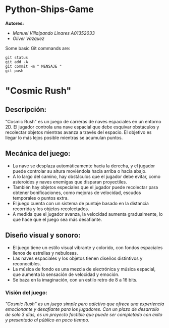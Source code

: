 # Python-Ships-Game

**Autores:**
- _Manuel Villalpando Linares A01352033_
- _Oliver Vazquez_

Some basic Git commands are:
```
git status
git add -A
git commit -m " MENSAJE "
git push
```

# "Cosmic Rush"

## Descripción:
"Cosmic Rush" es un juego de carreras de naves espaciales en un entorno 2D. El jugador controla una nave espacial que debe esquivar obstáculos y recolectar objetos mientras avanza a través del espacio. El objetivo es llegar lo más lejos posible mientras se acumulan puntos.

## Mecánica del juego:
- La nave se desplaza automáticamente hacia la derecha, y el jugador puede controlar su altura moviéndola hacia arriba o hacia abajo.
- A lo largo del camino, hay obstáculos que el jugador debe evitar, como asteroides y naves enemigas que disparan proyectiles.
- También hay objetos especiales que el jugador puede recolectar para obtener bonificaciones, como mejoras de velocidad, escudos temporales o puntos extra.
- El juego cuenta con un sistema de puntaje basado en la distancia recorrida y los objetos recolectados.
- A medida que el jugador avanza, la velocidad aumenta gradualmente, lo que hace que el juego sea más desafiante.

## Diseño visual y sonoro:
- El juego tiene un estilo visual vibrante y colorido, con fondos espaciales llenos de estrellas y nebulosas.
- Las naves espaciales y los objetos tienen diseños distintivos y reconocibles.
- La música de fondo es una mezcla de electrónica y música espacial, que aumenta la sensación de velocidad y emoción.
- Se baza en la imaginación, con un estilo retro de 8 a 16 bits.

### Visión del juego:
_"Cosmic Rush" es un juego simple pero adictivo que ofrece una experiencia emocionante y desafiante para los jugadores. Con un plazo de desarrollo de solo 3 días, es un proyecto factible que puede ser completado con éxito y presentado al público en poco tiempo._
